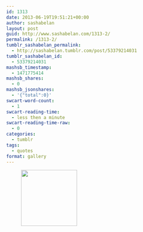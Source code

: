 ```yaml
---
id: 1313
date: 2013-06-19T19:51:21+00:00
author: sashabelan
layout: post
guid: http://www.sashabelan.com/1313-2/
permalink: /1313-2/
tumblr_sashabelan_permalink:
  - http://sashabelan.tumblr.com/post/53379214031
tumblr_sashabelan_id:
  - 53379214031
mashsb_timestamp:
  - 1471775414
mashsb_shares:
  - 0
mashsb_jsonshares:
  - '{"total":0}'
swcart-word-count:
  - 1
swcart-reading-time:
  - less then a minute
swcart-reading-time-raw:
  - 0
categories:
  - tumblr
tags:
  - quotes
format: gallery
---
```

<div id='gallery-484' class='gallery galleryid-1313 gallery-columns-3 gallery-size-thumbnail'>
  <figure class='gallery-item'> 
  
  <div class='gallery-icon landscape'>
    <a href='http://www.sashabelan.ru/1313-2/attachment/1314/'><img width="150" height="150" src="http://www.sashabelan.ru/wp-content/uploads/2013/06/tumblr_monohlglDs1qarj97o1_500-150x150.jpg" class="attachment-thumbnail size-thumbnail" alt="" srcset="http://www.sashabelan.ru/wp-content/uploads/2013/06/tumblr_monohlglDs1qarj97o1_500-150x150.jpg 150w, http://www.sashabelan.ru/wp-content/uploads/2013/06/tumblr_monohlglDs1qarj97o1_500-300x300.jpg 300w, http://www.sashabelan.ru/wp-content/uploads/2013/06/tumblr_monohlglDs1qarj97o1_500-230x230.jpg 230w, http://www.sashabelan.ru/wp-content/uploads/2013/06/tumblr_monohlglDs1qarj97o1_500-350x350.jpg 350w, http://www.sashabelan.ru/wp-content/uploads/2013/06/tumblr_monohlglDs1qarj97o1_500.jpg 500w" sizes="(max-width: 150px) 100vw, 150px" /></a>
  </div></figure>
</div>